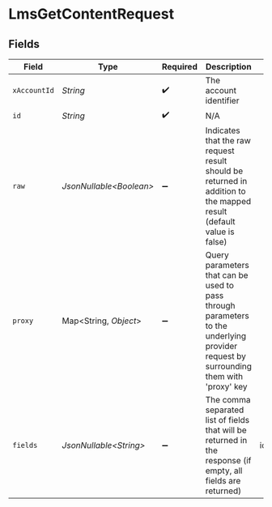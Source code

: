 # LmsGetContentRequest


## Fields

| Field                                                                                                                                                                                                                                                                                         | Type                                                                                                                                                                                                                                                                                          | Required                                                                                                                                                                                                                                                                                      | Description                                                                                                                                                                                                                                                                                   | Example                                                                                                                                                                                                                                                                                       |
| --------------------------------------------------------------------------------------------------------------------------------------------------------------------------------------------------------------------------------------------------------------------------------------------- | --------------------------------------------------------------------------------------------------------------------------------------------------------------------------------------------------------------------------------------------------------------------------------------------- | --------------------------------------------------------------------------------------------------------------------------------------------------------------------------------------------------------------------------------------------------------------------------------------------- | --------------------------------------------------------------------------------------------------------------------------------------------------------------------------------------------------------------------------------------------------------------------------------------------- | --------------------------------------------------------------------------------------------------------------------------------------------------------------------------------------------------------------------------------------------------------------------------------------------- |
| `xAccountId`                                                                                                                                                                                                                                                                                  | *String*                                                                                                                                                                                                                                                                                      | :heavy_check_mark:                                                                                                                                                                                                                                                                            | The account identifier                                                                                                                                                                                                                                                                        |                                                                                                                                                                                                                                                                                               |
| `id`                                                                                                                                                                                                                                                                                          | *String*                                                                                                                                                                                                                                                                                      | :heavy_check_mark:                                                                                                                                                                                                                                                                            | N/A                                                                                                                                                                                                                                                                                           |                                                                                                                                                                                                                                                                                               |
| `raw`                                                                                                                                                                                                                                                                                         | *JsonNullable\<Boolean>*                                                                                                                                                                                                                                                                      | :heavy_minus_sign:                                                                                                                                                                                                                                                                            | Indicates that the raw request result should be returned in addition to the mapped result (default value is false)                                                                                                                                                                            |                                                                                                                                                                                                                                                                                               |
| `proxy`                                                                                                                                                                                                                                                                                       | Map\<String, *Object*>                                                                                                                                                                                                                                                                        | :heavy_minus_sign:                                                                                                                                                                                                                                                                            | Query parameters that can be used to pass through parameters to the underlying provider request by surrounding them with 'proxy' key                                                                                                                                                          |                                                                                                                                                                                                                                                                                               |
| `fields`                                                                                                                                                                                                                                                                                      | *JsonNullable\<String>*                                                                                                                                                                                                                                                                       | :heavy_minus_sign:                                                                                                                                                                                                                                                                            | The comma separated list of fields that will be returned in the response (if empty, all fields are returned)                                                                                                                                                                                  | id,remote_id,external_reference,course_ids,remote_course_ids,title,description,additional_data,languages,content_url,mobile_launch_content_url,content_type,cover_url,active,duration,order,categories,skills,updated_at,created_at,provider,localizations,tags,authors,unified_custom_fields |